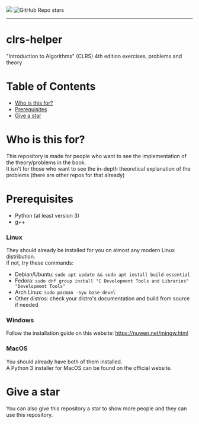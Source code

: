 <img src="https://github.com/s0lder/clrs-helper/blob/main/cover-repo.png?raw=true">

<img alt="GitHub Repo stars" src="https://img.shields.io/github/stars/s0lder/clrs-helper?style=flat">

---

# clrs-helper

"Introduction to Algorithms" (CLRS) 4th edition exercises, problems and theory

# Table of Contents
- [Who is this for?](#who-is-this-for)
- [Prerequisites](#prerequisites)
- [Give a star]()

# Who is this for?

This repository is made for people who want to see the implementation of the theory/problems in the book.
<br>
It isn't for those who want to see the in-depth theoretical explanation of the problems (there are other repos for that already)

# Prerequisites
- Python (at least version 3)
- g++

### Linux
They should already be installed for you on almost any modern Linux distribution.
<br>
If not, try these commands:

- Debian/Ubuntu: `sudo apt update && sudo apt install build-essential`
- Fedora: `sudo dnf group install "C Development Tools and Libraries" "Development Tools"`
- Arch Linux: `sudo pacman -Syu base-devel`
- Other distros: check your distro's documentation and build from source if needed

### Windows
Follow the installation guide on this website: https://nuwen.net/mingw.html

### MacOS
You should already have both of them installed.
<br>
A Python 3 installer for MacOS can be found on the official website.

# Give a star
You can also give this repository a star to show more people and they can use this repository.